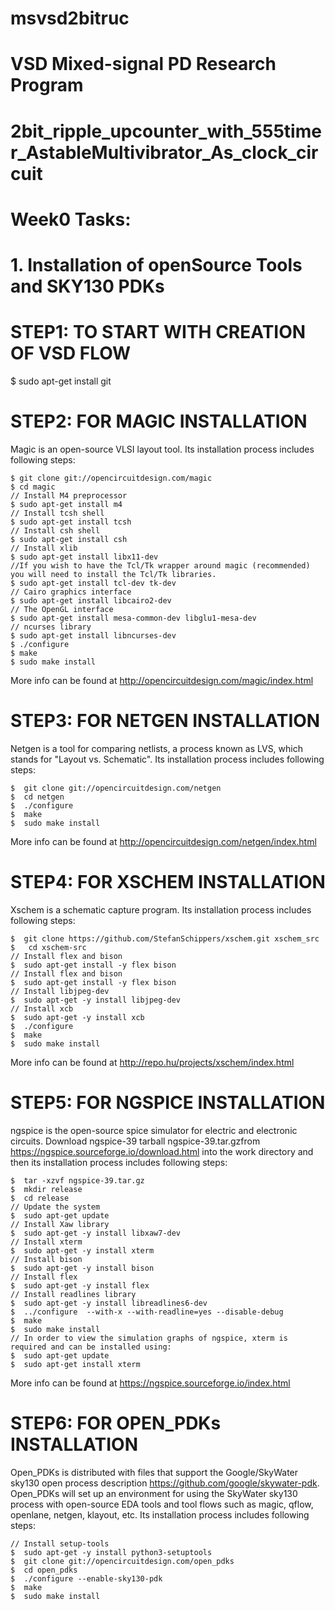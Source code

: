 # msvsd2bitruc
# VSD Mixed-signal PD Research Program
# 2bit_ripple_upcounter_with_555timer_AstableMultivibrator_As_clock_circuit

# Week0 Tasks:


# 1. Installation of openSource Tools and SKY130 PDKs

# STEP1: TO START WITH CREATION OF VSD FLOW
$ sudo apt-get install git

# STEP2: FOR MAGIC INSTALLATION
Magic is an open-source VLSI layout tool. Its installation process includes following steps:
```
$ git clone git://opencircuitdesign.com/magic
$ cd magic
// Install M4 preprocessor
$ sudo apt-get install m4       
// Install tcsh shell
$ sudo apt-get install tcsh   
// Install csh shell
$ sudo apt-get install csh         
// Install xlib
$ sudo apt-get install libx11-dev  
//If you wish to have the Tcl/Tk wrapper around magic (recommended) you will need to install the Tcl/Tk libraries.
$ sudo apt-get install tcl-dev tk-dev
// Cairo graphics interface
$ sudo apt-get install libcairo2-dev
// The OpenGL interface
$ sudo apt-get install mesa-common-dev libglu1-mesa-dev
// ncurses library 
$ sudo apt-get install libncurses-dev
$ ./configure
$ make
$ sudo make install
```
More info can be found at http://opencircuitdesign.com/magic/index.html


# STEP3: FOR NETGEN INSTALLATION
Netgen is a tool for comparing netlists, a process known as LVS, which stands for "Layout vs. Schematic". Its installation process includes following steps:
```
$  git clone git://opencircuitdesign.com/netgen
$  cd netgen
$  ./configure
$  make
$  sudo make install
```
More info can be found at http://opencircuitdesign.com/netgen/index.html


# STEP4: FOR XSCHEM INSTALLATION
Xschem is a schematic capture program. Its installation process includes following steps:
```
$  git clone https://github.com/StefanSchippers/xschem.git xschem_src
$   cd xschem-src
// Install flex and bison
$  sudo apt-get install -y flex bison
// Install flex and bison
$  sudo apt-get install -y flex bison
// Install libjpeg-dev 
$  sudo apt-get -y install libjpeg-dev
// Install xcb
$  sudo apt-get -y install xcb
$  ./configure
$  make
$  sudo make install
```
More info can be found at http://repo.hu/projects/xschem/index.html


# STEP5: FOR NGSPICE INSTALLATION
ngspice is the open-source spice simulator for electric and electronic circuits. Download ngspice-39 tarball ngspice-39.tar.gzfrom https://ngspice.sourceforge.io/download.html into the work directory and then its installation process includes following steps:
```
$  tar -xzvf ngspice-39.tar.gz
$  mkdir release
$  cd release 
// Update the system
$  sudo apt-get update
// Install Xaw library
$  sudo apt-get -y install libxaw7-dev
// Install xterm
$  sudo apt-get -y install xterm
// Install bison
$  sudo apt-get -y install bison
// Install flex
$  sudo apt-get -y install flex
// Install readlines library
$  sudo apt-get -y install libreadlines6-dev
$  ../configure  --with-x --with-readline=yes --disable-debug
$  make 
$  sudo make install
// In order to view the simulation graphs of ngspice, xterm is required and can be installed using:
$  sudo apt-get update
$  sudo apt-get install xterm
```
More info can be found at https://ngspice.sourceforge.io/index.html


# STEP6: FOR OPEN_PDKs INSTALLATION
Open_PDKs is distributed with files that support the Google/SkyWater sky130 open process description https://github.com/google/skywater-pdk. Open_PDKs will set up an environment for using the SkyWater sky130 process with open-source EDA tools and tool flows such as magic, qflow, openlane, netgen, klayout, etc. Its installation process includes following steps:
```
// Install setup-tools
$  sudo apt-get -y install python3-setuptools
$  git clone git://opencircuitdesign.com/open_pdks
$  cd open_pdks
$  ./configure --enable-sky130-pdk
$  make 
$  sudo make install
```

   

